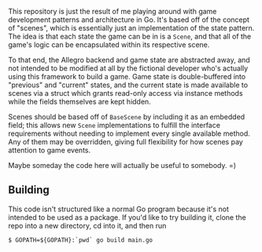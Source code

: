 This repository is just the result of me playing around with game development patterns and architecture in Go. It's based off of the concept of "scenes", which is essentially just an implementation of the state pattern. The idea is that each state the game can be in is a `Scene`, and that all of the game's logic can be encapsulated within its respective scene.

To that end, the Allegro backend and game state are abstracted away, and not intended to be modified at all by the fictional developer who's actually using this framework to build a game. Game state is double-buffered into "previous" and "current" states, and the current state is made available to scenes via a struct which grants read-only access via instance methods while the fields themselves are kept hidden.

Scenes should be based off of `BaseScene` by including it as an embedded field; this allows new `Scene` implementations to fulfill the interface requirements without needing to implement every single available method. Any of them may be overridden, giving full flexibility for how scenes pay attention to game events.

Maybe someday the code here will actually be useful to somebody. =)

Building
--------

This code isn't structured like a normal Go program because it's not intended to be used as a package. If you'd like to try building it, clone the repo into a new directory, cd into it, and then run

```
$ GOPATH=${GOPATH}:`pwd` go build main.go
```
